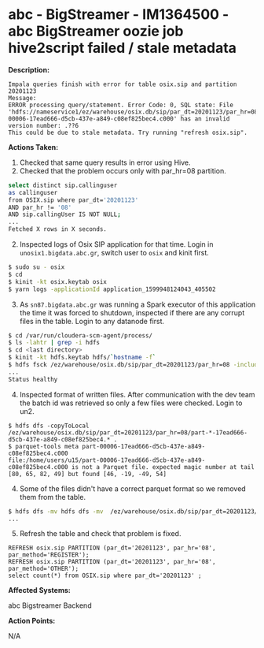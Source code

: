 # abc - BigStreamer - IM1364500 - abc BigStreamer oozie job hive2script failed / stale metadata

<b>Description:</b>

```
Impala queries finish with error for table osix.sip and partition 20201123
Message:
ERROR processing query/statement. Error Code: 0, SQL state: File 'hdfs://nameservice1/ez/warehouse/osix.db/sip/par_dt=20201123/par_hr=08/par_method=REGISTER/part-00006-17ead666-d5cb-437e-a849-c08ef825bec4.c000' has an invalid version number: .??6
This could be due to stale metadata. Try running "refresh osix.sip".
```

<b>Actions Taken:</b>

1. Checked that same query results in error using Hive.
2. Checked that the problem occurs only with par_hr=08 partition. 
```bash
select distinct sip.callinguser 
as callinguser 
from OSIX.sip where par_dt='20201123' 
AND par_hr != '08' 
AND sip.callingUser IS NOT NULL;
...
Fetched X rows in X seconds.
```

2. Inspected logs of Osix SIP application for that time. Login in `unosix1.bigdata.abc.gr`, switch user to `osix` and kinit first.
```bash
$ sudo su - osix
$ cd
$ kinit -kt osix.keytab osix
$ yarn logs -applicationId application_1599948124043_405502
```
3. As `sn87.bigdata.abc.gr` was running a Spark executor of this application the time it was forced to shutdown, inspected if there are any corrupt files in the table. Login to any datanode first.
``` bash
$ cd /var/run/cloudera-scm-agent/process/ 
$ ls -lahtr | grep -i hdfs
$ cd <last directory>
$ kinit -kt hdfs.keytab hdfs/`hostname -f`
$ hdfs fsck /ez/warehouse/osix.db/sip/par_dt=20201123/par_hr=08 -includeSnapshots
...
Status healthy
```
4. Inspected format of written files. After communication with the dev team the batch id was retrieved so only a few files were checked. Login to un2.  
```
$ hdfs dfs -copyToLocal /ez/warehouse/osix.db/sip/par_dt=20201123/par_hr=08/part-*-17ead666-d5cb-437e-a849-c08ef825bec4.* .
$ parquet-tools meta part-00006-17ead666-d5cb-437e-a849-c08ef825bec4.c000
file:/home/users/u15/part-00006-17ead666-d5cb-437e-a849-c08ef825bec4.c000 is not a Parquet file. expected magic number at tail [80, 65, 82, 49] but found [46, -19, -49, 54]
```
4. Some of the files didn't have a correct parquet format so we removed them from the table.
``` bash
$ hdfs dfs -mv hdfs dfs -mv  /ez/warehouse/osix.db/sip/par_dt=20201123/par_hr=08/par_method=OTHER/part-00005-17ead666-d5cb-437e-a849-c08ef825bec4.c000 /ez/landingzone/tmp/osix_sip/other
...
```

5. Refresh the table and check that problem is fixed.
```
REFRESH osix.sip PARTITION (par_dt='20201123', par_hr='08', par_method='REGISTER');
REFRESH osix.sip PARTITION (par_dt='20201123', par_hr='08', par_method='OTHER');
select count(*) from OSIX.sip where par_dt='20201123' ;
``` 


<b>Affected Systems:</b>

abc Bigstreamer Backend

<b>Action Points:</b>

N/A
